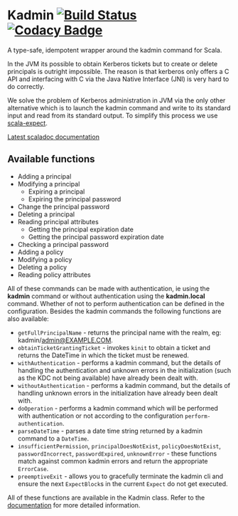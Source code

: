 # Kadmin [![Build Status](https://travis-ci.org/ist-dsi/kadmin.svg?branch=master)](https://travis-ci.org/ist-dsi/kadmin)[![Codacy Badge](https://api.codacy.com/project/badge/grade/a5fead3a55db40cd96470ed7a8efe9c5)](https://www.codacy.com/app/Whatever/kadmin)
A type-safe, idempotent wrapper around the kadmin command for Scala.

In the JVM its possible to obtain Kerberos tickets but to create or delete principals is outright impossible.
The reason is that kerberos only offers a C API and interfacing with C via the Java Native Interface (JNI) is
very hard to do correctly.

We solve the problem of Kerberos administration in JVM via the only other alternative which is to launch the kadmin
command and write to its standard input and read from its standard output.
To simplify this process we use [scala-expect](https://github.com/Lasering/scala-expect).

[Latest scaladoc documentation](http://ist-dsi.github.io/kadmin/latest/api/)

## Available functions
 - Adding a principal
 - Modifying a principal
   - Expiring a principal
   - Expiring the principal password
 - Change the principal password
 - Deleting a principal
 - Reading principal attributes
   - Getting the principal expiration date
   - Getting the principal password expiration date
 - Checking a principal password
 - Adding a policy
 - Modifying a policy
 - Deleting a policy
 - Reading policy attributes

All of these commands can be made with authentication, ie using the **kadmin** command or without authentication
using the **kadmin.local** command. Whether of not to perform authentication can be defined in the configuration.
Besides the kadmin commands the following functions are also available:

 - `getFullPrincipalName` - returns the principal name with the realm, eg: kadmin/admin@EXAMPLE.COM.
 - `obtainTicketGrantingTicket` - invokes `kinit` to obtain a ticket and returns the DateTime in which the ticket must be renewed.
 - `withAuthentication` - performs a kadmin command, but the details of handling the authentication
   and unknown errors in the initialization (such as the KDC not being available) have already been dealt with.
 - `withoutAuthentication` - performs a kadmin command, but the details of handling unknown errors
   in the initialization have already been dealt with.
 - `doOperation` - performs a kadmin command which will be performed with authentication or not
   according to the configuration `perform-authentication`.
 - `parseDateTime` - parses a date time string returned by a kadmin command to a `DateTime`.
 - `insufficientPermission`, `principalDoesNotExist`, `policyDoesNotExist`, `passwordIncorrect`, `passwordExpired`, `unknownError` -
   these functions match against common kadmin errors and return the appropriate `ErrorCase`.
 - `preemptiveExit` - allows you to gracefully terminate the kadmin cli and ensure the next `ExpectBlock`s in the current
   `Expect` do not get executed.

All of these functions are available in the Kadmin class. Refer to the [documentation](https://ist-dsi.github.io/kadmin/latest/api/index.html#pt.tecnico.dsi.kadmin.Kadmin)
for more detailed information.